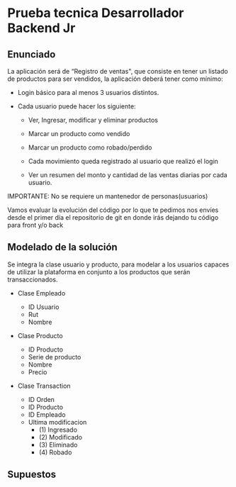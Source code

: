 # Prueba tecnica Desarrollador Backend Jr

## Enunciado

La aplicación será de “Registro de ventas", que consiste en tener un listado de productos para ser vendidos, la
aplicación deberá tener como mínimo:

- Login básico para al menos 3 usuarios distintos.

- Cada usuario puede hacer los siguiente:

    - Ver, Ingresar, modificar y eliminar productos

    - Marcar un producto como vendido

    - Marcar un producto como robado/perdido

    - Cada movimiento queda registrado al usuario que realizó el login

    - Ver un resumen del monto y cantidad de las ventas diarias por cada usuario.

IMPORTANTE: No se requiere un mantenedor de personas(usuarios)

Vamos evaluar la evolución del código por lo que te pedimos nos envíes desde el primer día el repositorio de git en
donde irás dejando tu código para front y/o back

## Modelado de la solución

Se integra la clase usuario y producto, para modelar a los usuarios capaces de utilizar la plataforma en conjunto a los
productos que serán transaccionados.

- Clase Empleado
    - ID Usuario
    - Rut
    - Nombre

- Clase Producto
    - ID Producto
    - Serie de producto
    - Nombre
    - Precio

- Clase Transaction
    - ID Orden
    - ID Producto
    - ID Empleado
    - Ultima modificacion
        - (1) Ingresado
        - (2) Modificado
        - (3) Eliminado
        - (4) Robado

## Supuestos
